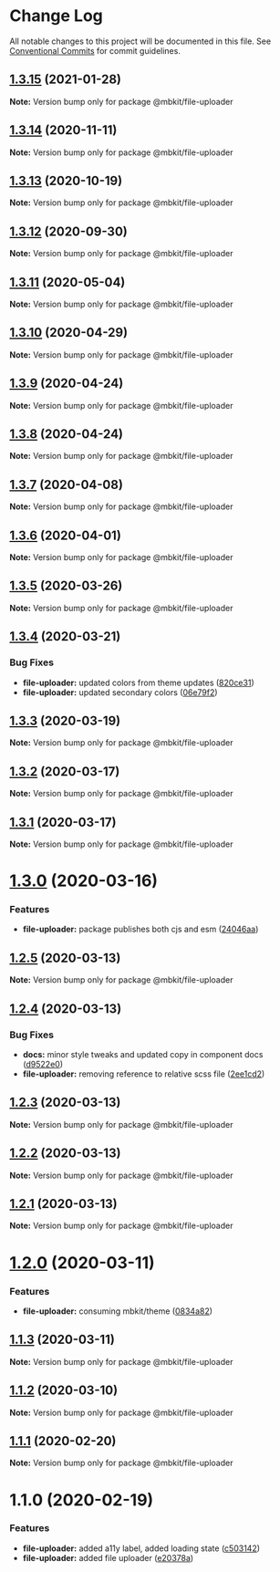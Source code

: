 # Change Log

All notable changes to this project will be documented in this file.
See [Conventional Commits](https://conventionalcommits.org) for commit guidelines.

## [1.3.15](https://github.com/mindbody/mbkit/compare/@mbkit/file-uploader@1.3.14...@mbkit/file-uploader@1.3.15) (2021-01-28)

**Note:** Version bump only for package @mbkit/file-uploader





## [1.3.14](https://github.com/mindbody/mbkit/compare/@mbkit/file-uploader@1.3.13...@mbkit/file-uploader@1.3.14) (2020-11-11)

**Note:** Version bump only for package @mbkit/file-uploader





## [1.3.13](https://github.com/mindbody/mbkit/compare/@mbkit/file-uploader@1.3.13...@mbkit/file-uploader@1.3.13) (2020-10-19)

**Note:** Version bump only for package @mbkit/file-uploader





## [1.3.12](https://github.com/mindbody/mbkit/compare/@mbkit/file-uploader@1.3.11...@mbkit/file-uploader@1.3.12) (2020-09-30)

**Note:** Version bump only for package @mbkit/file-uploader





## [1.3.11](https://github.com/mindbody/design-system/compare/@mbkit/file-uploader@1.3.10...@mbkit/file-uploader@1.3.11) (2020-05-04)

**Note:** Version bump only for package @mbkit/file-uploader





## [1.3.10](https://github.com/mindbody/design-system/compare/@mbkit/file-uploader@1.3.9...@mbkit/file-uploader@1.3.10) (2020-04-29)

**Note:** Version bump only for package @mbkit/file-uploader





## [1.3.9](https://github.com/mindbody/design-system/compare/@mbkit/file-uploader@1.3.7...@mbkit/file-uploader@1.3.9) (2020-04-24)

**Note:** Version bump only for package @mbkit/file-uploader





## [1.3.8](https://github.com/mindbody/design-system/compare/@mbkit/file-uploader@1.3.7...@mbkit/file-uploader@1.3.8) (2020-04-24)

**Note:** Version bump only for package @mbkit/file-uploader





## [1.3.7](https://github.com/mindbody/mbkit/compare/@mbkit/file-uploader@1.3.6...@mbkit/file-uploader@1.3.7) (2020-04-08)

**Note:** Version bump only for package @mbkit/file-uploader





## [1.3.6](https://github.com/mindbody/design-system/compare/@mbkit/file-uploader@1.3.5...@mbkit/file-uploader@1.3.6) (2020-04-01)

**Note:** Version bump only for package @mbkit/file-uploader





## [1.3.5](https://github.com/mindbody/design-system/compare/@mbkit/file-uploader@1.3.4...@mbkit/file-uploader@1.3.5) (2020-03-26)

**Note:** Version bump only for package @mbkit/file-uploader





## [1.3.4](https://github.com/mindbody/design-system/compare/@mbkit/file-uploader@1.3.3...@mbkit/file-uploader@1.3.4) (2020-03-21)


### Bug Fixes

* **file-uploader:** updated colors from theme updates ([820ce31](https://github.com/mindbody/design-system/commit/820ce31c01944fb6f411020f5479f33ed7a3fa36))
* **file-uploader:** updated secondary colors ([06e79f2](https://github.com/mindbody/design-system/commit/06e79f2226f806bc21f43144eb755dc88bd401f0))





## [1.3.3](https://github.com/mindbody/design-system/compare/@mbkit/file-uploader@1.3.2...@mbkit/file-uploader@1.3.3) (2020-03-19)

**Note:** Version bump only for package @mbkit/file-uploader





## [1.3.2](https://github.com/mindbody/mbkit/compare/@mbkit/file-uploader@1.3.1...@mbkit/file-uploader@1.3.2) (2020-03-17)

**Note:** Version bump only for package @mbkit/file-uploader





## [1.3.1](https://github.com/mindbody/design-system/compare/@mbkit/file-uploader@1.3.0...@mbkit/file-uploader@1.3.1) (2020-03-17)

**Note:** Version bump only for package @mbkit/file-uploader





# [1.3.0](https://github.com/mindbody/design-system/compare/@mbkit/file-uploader@1.2.5...@mbkit/file-uploader@1.3.0) (2020-03-16)


### Features

* **file-uploader:** package publishes both cjs and esm ([24046aa](https://github.com/mindbody/design-system/commit/24046aa3d7546008a397b6fc3111b348932c05d4))





## [1.2.5](https://github.com/mindbody/design-system/compare/@mbkit/file-uploader@1.2.4...@mbkit/file-uploader@1.2.5) (2020-03-13)

**Note:** Version bump only for package @mbkit/file-uploader





## [1.2.4](https://github.com/mindbody/design-system/compare/@mbkit/file-uploader@1.2.3...@mbkit/file-uploader@1.2.4) (2020-03-13)


### Bug Fixes

* **docs:** minor style tweaks and updated copy in component docs ([d9522e0](https://github.com/mindbody/design-system/commit/d9522e0f1470800e3103793208e24a84739a5888))
* **file-uploader:** removing reference to relative scss file ([2ee1cd2](https://github.com/mindbody/design-system/commit/2ee1cd2341bada5e171be0b4f5b6f276fb8447f1))





## [1.2.3](https://github.com/mindbody/design-system/compare/@mbkit/file-uploader@1.2.2...@mbkit/file-uploader@1.2.3) (2020-03-13)

**Note:** Version bump only for package @mbkit/file-uploader





## [1.2.2](https://github.com/mindbody/design-system/compare/@mbkit/file-uploader@1.2.1...@mbkit/file-uploader@1.2.2) (2020-03-13)

**Note:** Version bump only for package @mbkit/file-uploader





## [1.2.1](https://github.com/mindbody/design-system/compare/@mbkit/file-uploader@1.2.0...@mbkit/file-uploader@1.2.1) (2020-03-13)

**Note:** Version bump only for package @mbkit/file-uploader





# [1.2.0](https://github.com/mindbody/design-system/compare/@mbkit/file-uploader@1.1.3...@mbkit/file-uploader@1.2.0) (2020-03-11)


### Features

* **file-uploader:** consuming mbkit/theme ([0834a82](https://github.com/mindbody/design-system/commit/0834a82956b8c67dfa8a13874b51f9b7a13a7f51))





## [1.1.3](https://github.com/mindbody/design-system/compare/@mbkit/file-uploader@1.1.2...@mbkit/file-uploader@1.1.3) (2020-03-11)

**Note:** Version bump only for package @mbkit/file-uploader





## [1.1.2](https://github.com/mindbody/design-system/compare/@mbkit/file-uploader@1.1.1...@mbkit/file-uploader@1.1.2) (2020-03-10)

**Note:** Version bump only for package @mbkit/file-uploader





## [1.1.1](https://github.com/mindbody/design-system/compare/@mbkit/file-uploader@1.1.0...@mbkit/file-uploader@1.1.1) (2020-02-20)

**Note:** Version bump only for package @mbkit/file-uploader





# 1.1.0 (2020-02-19)


### Features

* **file-uploader:** added a11y label, added loading state ([c503142](https://github.com/mindbody/design-system/commit/c5031428967d2165b9691540f04c11d61098277c))
* **file-uploader:** added file uploader ([e20378a](https://github.com/mindbody/design-system/commit/e20378a5e2f3d005d6b942914ed9108c8cd0c788))
